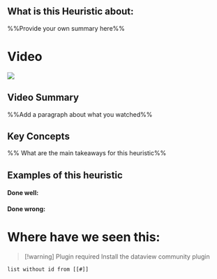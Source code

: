 ## What is this Heuristic about:
%%Provide your own summary here%%


# Video
![](https://www.youtube.com/watch?v=imS9s1DUY-I)

## Video Summary
%%Add a paragraph about what you watched%%

## Key Concepts
%% What are the main takeaways for this heuristic%%

## Examples of this heuristic

#### Done well:

#### Done wrong:

# Where have we seen this:

>[!warning] Plugin required
>Install the dataview community plugin

```dataview
list without id from [[#]]
```

